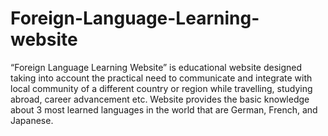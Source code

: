 # Foreign-Language-Learning-website

“Foreign Language Learning Website” is educational website designed taking into account the practical need to communicate and integrate with local community of a different country or region while travelling, studying abroad, career advancement etc. Website provides the basic knowledge about 3 most learned languages in the world that are German, French, and Japanese.

